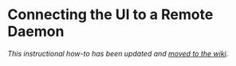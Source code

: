 # Connecting the UI to a Remote Daemon

_This instructional how-to has been updated and [moved to the wiki](https://github.com/BTCgreen-Network/littlelambocoin-blockchain/wiki/Connecting-the-UI-to-a-remote-daemon)._
